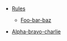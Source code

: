 -   [Rules](#rules)

    -   [Foo-bar-baz](#foo-bar-baz)

-   [Alpha-bravo-charlie](#alpha-bravo-charlie)
